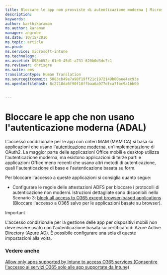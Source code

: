 ```yaml
---
title: Bloccare le app non provviste di autenticazione moderna | Microsoft Intune
description: 
keywords: 
author: karthikaraman
ms.author: karaman
manager: angrobe
ms.date: 10/15/2016
ms.topic: article
ms.prod: 
ms.service: microsoft-intune
ms.technology: 
ms.assetid: 098b652c-01e0-45d1-a731-620b0d3dc7c1
ms.reviewer: chrisgre
ms.suite: ems
translationtype: Human Translation
ms.sourcegitcommit: 5083cb49e7a98f19ff21c1972149b00aee4ec93e
ms.openlocfilehash: 8c2718da6f90f18ffbaa6a977dfca7fbc9a1bb09


---
```


# Bloccare le app che non usano l'autenticazione moderna (ADAL)
L'accesso condizionale per le app con criteri MAM (MAM CA) si basa su applicazioni che usano l'[autenticazione moderna](https://support.office.com/en-US/article/Using-Office-365-modern-authentication-with-Office-clients-776c0036-66fd-41cb-8928-5495c0f9168a), un'implementazione di OAuth2. La maggior parte delle applicazioni Office mobili e desktop utilizza l'autenticazione moderna, ma esistono applicazioni di terze parti e applicazioni Office meno recenti che usano altri metodi di autenticazione, quali l'autenticazione di base e l'autenticazione basata su form.

Per bloccare l'accesso a queste applicazioni si consiglia quanto segue:

* Configurare le regole delle attestazioni ADFS per bloccare i protocolli di autenticazione non moderni. Istruzioni dettagliate sono disponibili nello Scenario 3: [block all access to O365 except browser-based applications](https://technet.microsoft.com/library/dn592182.aspx) (Bloccare l'accesso a O365 salvo per le applicazioni basate su browser).

>[!IMPORTANT]
>L'accesso condizionale per la gestione delle app per dispositivi mobili non deve essere usato con l'autenticazione basata su certificato di Azure Active Directory (Azure AD). È possibile configurare una sola di queste impostazioni alla volta.



### Vedere anche
[Allow only apps supported by Intune to access O365 services (Consentire l'accesso ai servizi O365 solo alle app supportate da Intune)](allow-policy-managed-apps-access-to-o365.md)



<!--HONumber=Oct16_HO4-->


